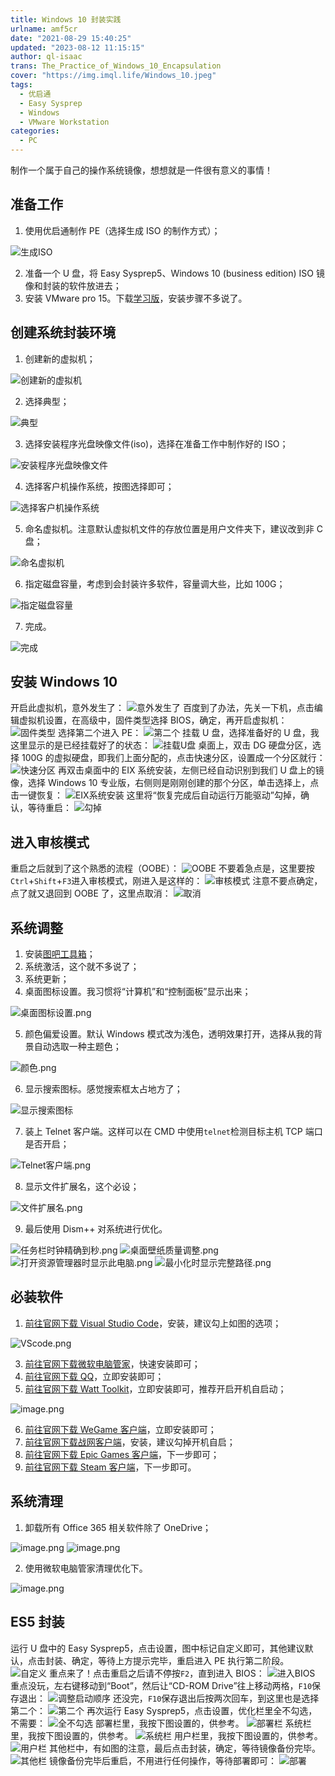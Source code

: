 ```yaml
---
title: Windows 10 封装实践
urlname: amf5cr
date: "2021-08-29 15:40:25"
updated: "2023-08-12 11:15:15"
author: ql-isaac
trans: The_Practice_of_Windows_10_Encapsulation
cover: "https://img.imql.life/Windows_10.jpeg"
tags:
  - 优启通
  - Easy Sysprep
  - Windows
  - VMware Workstation
categories:
  - PC
---
```


制作一个属于自己的操作系统镜像，想想就是一件很有意义的事情！

<!-- more -->

## 准备工作

1. 使用优启通制作 PE（选择生成 ISO 的制作方式）；

![生成ISO](https://img.imql.life/illustrations/ab9578864fe04b0991428e43c6cab603.png "生成ISO")

2. 准备一个 U 盘，将 Easy Sysprep5、Windows 10 (business edition) ISO 镜像和封装的软件放进去；
3. 安装 VMware pro 15。下载[学习版](https://www.52pojie.cn/thread-1026907-1-1.html)，安装步骤不多说了。

## 创建系统封装环境

1. 创建新的虚拟机；

![创建新的虚拟机](https://img.imql.life/illustrations/f848e367cb39d41907e0cdec5c6a0fb8.png "创建新的虚拟机")

2. 选择典型；

![典型](https://img.imql.life/illustrations/fdbbd160fa14f876b09a4cf53954ee88.png "典型")

3. 选择安装程序光盘映像文件(iso)，选择在准备工作中制作好的 ISO；

![安装程序光盘映像文件](https://img.imql.life/illustrations/7407030df93e801b00a22366e1575bb1.png "安装程序光盘映像文件")

4. 选择客户机操作系统，按图选择即可；

![选择客户机操作系统](https://img.imql.life/illustrations/9fa1d34992d5d69174446c19ca0d516b.png "选择客户机操作系统")

5. 命名虚拟机。注意默认虚拟机文件的存放位置是用户文件夹下，建议改到非 C 盘；

![命名虚拟机](https://img.imql.life/illustrations/a95e6ac3da4fbd28a3d1e45ab265697a.png "命名虚拟机")

6. 指定磁盘容量，考虑到会封装许多软件，容量调大些，比如 100G；

![指定磁盘容量](https://img.imql.life/illustrations/6ae8d8a0326de4d0827e74f0f7a30acb.png "指定磁盘容量")

7. 完成。

![完成](https://img.imql.life/illustrations/43639e80781b9c051723a090801814d9.png "完成")

## 安装 Windows 10

开启此虚拟机，意外发生了：
![意外发生了](https://img.imql.life/illustrations/9df2d0504e42aca52db109158687b897.png "意外发生了")
百度到了办法，先关一下机，点击编辑虚拟机设置，在高级中，固件类型选择 BIOS，确定，再开启虚拟机：
![固件类型](https://img.imql.life/illustrations/5f1d7b69b4695dc3691eaeb2b1374b96.png "固件类型")
选择第二个进入 PE：
![第二个](https://img.imql.life/illustrations/ac4dceb69070ad31f183283d043ae7e8.png "第二个")
挂载 U 盘，选择准备好的 U 盘，我这里显示的是已经挂载好了的状态：
![挂载U盘](https://img.imql.life/illustrations/978f2590503a9001f0c1bb93e080c672.png "挂载U盘")
桌面上，双击 DG 硬盘分区，选择 100G 的虚拟硬盘，即我们上面分配的，点击快速分区，设置成一个分区就行：
![快速分区](https://img.imql.life/illustrations/be78f84051e9b04ef95d6e73c15ac5ca.png "快速分区")
再双击桌面中的 EIX 系统安装，左侧已经自动识别到我们 U 盘上的镜像，选择 Windows 10 专业版，右侧则是刚刚创建的那个分区，单击选择上，点击一键恢复：
![EIX系统安装](https://img.imql.life/illustrations/7e56df19ac9491762d18dba33978e8cd.png "EIX系统安装")
这里将“恢复完成后自动运行万能驱动”勾掉，确认，等待重启：
![勾掉](https://img.imql.life/illustrations/ec174dbfb0529bdda0d3c2acd5bc93cb.png "勾掉")

## 进入审核模式

重启之后就到了这个熟悉的流程（OOBE）：
![OOBE](https://img.imql.life/illustrations/aeebdc8e9356d346ca64a7e275a233b3.png "OOBE")
不要着急点是，这里要按`Ctrl`+`Shift`+`F3`进入审核模式，刚进入是这样的：
![审核模式](https://img.imql.life/illustrations/c314b46361f31829113995a58571ad86.png "审核模式")
注意不要点确定，点了就又退回到 OOBE 了，这里点取消：
![取消](https://img.imql.life/illustrations/091c55bb3c6cd07f62381625b979b851.png "取消")

## 系统调整

1. 安装[图吧工具箱](https://pan.imql.life/PC/%E5%BF%85%E5%A4%87/%E5%9B%BE%E5%90%A7%E5%B7%A5%E5%85%B7%E7%AE%B1)；
2. 系统激活，这个就不多说了；
3. 系统更新；
4. 桌面图标设置。我习惯将“计算机”和“控制面板”显示出来；

![桌面图标设置.png](https://img.imql.life/illustrations/29bbad8eae0d02d7197f31a80a6a8a35.png)

5. 颜色偏爱设置。默认 Windows 模式改为浅色，透明效果打开，选择从我的背景自动选取一种主题色；

![颜色.png](https://img.imql.life/illustrations/438909f09b272910da69be93dbb48928.png)

6. 显示搜索图标。感觉搜索框太占地方了；

![显示搜索图标](https://img.imql.life/illustrations/796322da21fefa25863f20e04cc1c133.png "显示搜索图标")

7. 装上 Telnet 客户端。这样可以在 CMD 中使用`telnet`检测目标主机 TCP 端口是否开启；

![Telnet客户端.png](https://img.imql.life/illustrations/9221f04d76d71714659ac05ecea1a8ad.png)

8. 显示文件扩展名，这个必设；

![文件扩展名.png](https://img.imql.life/illustrations/ae57ed8954b6190968a0e9577801a913.png)

9. 最后使用 Dism++ 对系统进行优化。

![任务栏时钟精确到秒.png](https://img.imql.life/illustrations/500e590ebc88c017ecc5960ea6f94998.png)
![桌面壁纸质量调整.png](https://img.imql.life/illustrations/e09c672f3314f4f0a9a04f72c4a1671b.png)
![打开资源管理器时显示此电脑.png](https://img.imql.life/illustrations/17c97d5257e30f6f2db3644a81ebbe9a.png)
![最小化时显示完整路径.png](https://img.imql.life/illustrations/57d0a19cd8dbd1e7c7e2a0ec571162f3.png)

## 必装软件

1. [前往官网下载 Visual Studio Code](https://code.visualstudio.com/)，安装，建议勾上如图的选项；

![VScode.png](https://img.imql.life/illustrations/93c9fe7332e3d211e15f8a3ab2215c6a.png)

3. [前往官网下载微软电脑管家](https://pcmanager.microsoft.com/)，快速安装即可；
4. [前往官网下载 QQ](https://im.qq.com/pcqq)，立即安装即可；
5. [前往官网下载 Watt Toolkit](https://steampp.net/)，立即安装即可，推荐开启开机自启动；

![image.png](https://img.imql.life/illustrations/73e3b6697451cb46a6fed5ace20e3251.png)

6. [前往官网下载 WeGame 客户端](https://www.wegame.com.cn/)，立即安装即可；
7. [前往官网下载战网客户端](https://www.blizzardgames.cn/zh-cn/apps/battle.net/desktop)，安装，建议勾掉开机自启；
8. [前往官网下载 Epic Games 客户端](https://www.epicgames.com/site/zh-CN/home)，下一步即可；
9. [前往官网下载 Steam 客户端](https://store.steampowered.com/)，下一步即可。

## 系统清理

1. 卸载所有 Office 365 相关软件除了 OneDrive；

![image.png](https://img.imql.life/illustrations/61fc42379b473cc0ebf7622a60d97ad9.png)
![image.png](https://img.imql.life/illustrations/9949578ab4873568a9d8cb5c46cfd199.png)

2. 使用微软电脑管家清理优化下。

![image.png](https://img.imql.life/illustrations/7ba529df528b7429c47a1c9e97c85071.png)

## ES5 封装

运行 U 盘中的 Easy Sysprep5，点击设置，图中标记自定义即可，其他建议默认，点击封装、确定，等待上方提示完毕，重启进入 PE 执行第二阶段。
![自定义](https://img.imql.life/illustrations/97467a2f0fcc24e15f4f3f3c79e3bf9d.png "自定义")
重点来了！点击重启之后请不停按`F2`，直到进入 BIOS：
![进入BIOS](https://img.imql.life/illustrations/168f77860f007b9f0a7dbf142544f80f.png "进入BIOS")
重点没玩，左右键移动到“Boot”，然后让“CD-ROM Drive”往上移动两格，`F10`保存退出：
![调整启动顺序](https://img.imql.life/illustrations/9f7e53ace77a35acd3ff7ca2ef25ad3b.png "调整启动顺序")
还没完，`F10`保存退出后按两次回车，到这里也是选择第二个：
![第二个](https://img.imql.life/illustrations/837a5cd6eb6a369c6266edae31ac5672.png "第二个")
再次运行 Easy Sysprep5，点击设置，优化栏里全不勾选，不需要：
![全不勾选](https://img.imql.life/illustrations/4775d8dae786c58c59fbc236e4864547.png "全不勾选")
部署栏里，我按下图设置的，供参考。
![部署栏](https://img.imql.life/illustrations/a6cca17af3b10e0c8f3bc0926b8f20a5.png "部署栏")
系统栏里，我按下图设置的，供参考。
![系统栏](https://img.imql.life/illustrations/b460472421d3662aff519b5beef0e662.png "系统栏")
用户栏里，我按下图设置的，供参考。
![用户栏](https://img.imql.life/illustrations/b32019d14311704a2a8f8190c171dd09.png "用户栏")
其他栏中，有如图的注意，最后点击封装，确定，等待镜像备份完毕。
![其他栏](https://img.imql.life/illustrations/b15516504c127717d85fe60ab3ab37cc.png "其他栏")
镜像备份完毕后重启，不用进行任何操作，等待部署即可：
![部署](https://img.imql.life/illustrations/de9a6e1046ee9515a960bf28cc3af6f2.png "部署")
